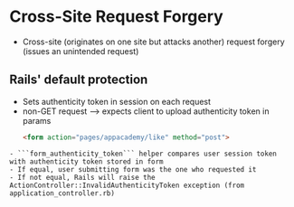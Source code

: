 # Cross-Site Request Forgery
- Cross-site (originates on one site but attacks another) request forgery (issues an unintended request)


## Rails' default protection
- Sets authenticity token in session on each request
- non-GET request --> expects client to upload authenticity token in params
  ```html
  <form action="pages/appacademy/like" method="post">
<input type="hidden"
       name="authenticity_token"
       value="<%= form_authenticity_token %>">
  ```
- ```form_authenticity_token``` helper compares user session token with authenticity token stored in form
  - If equal, user submitting form was the one who requested it
  - If not equal, Rails will raise the ActionController::InvalidAuthenticityToken exception (from application_controller.rb)
